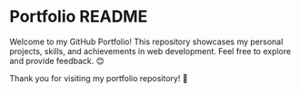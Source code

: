 # Portfolio README

Welcome to my GitHub Portfolio! This repository showcases my personal projects, skills, and achievements in web development. Feel free to explore and provide feedback. 😊

Thank you for visiting my portfolio repository! 🌟
